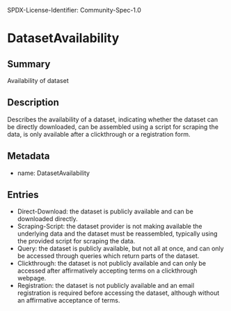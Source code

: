 SPDX-License-Identifier: Community-Spec-1.0

# DatasetAvailability

## Summary

Availability of dataset

## Description

Describes the availability of a dataset, indicating whether the dataset can be directly downloaded, can be assembled using a script for scraping the data, is only available after a clickthrough or a registration form.

## Metadata

- name: DatasetAvailability

## Entries

- Direct-Download: the dataset is publicly available and can be downloaded directly.
- Scraping-Script: the dataset provider is not making available the underlying data and the dataset must be reassembled, typically using the provided script for scraping the data.
- Query: the dataset is publicly available, but not all at once, and can only be accessed through queries which return parts of the dataset.
- Clickthrough: the dataset is not publicly available and can only be accessed after affirmatively accepting terms on a clickthrough webpage.
- Registration: the dataset is not publicly available and an email registration is required before accessing the dataset, although without an affirmative acceptance of terms.

